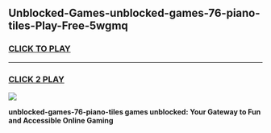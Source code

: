 
## Unblocked-Games-unblocked-games-76-piano-tiles-Play-Free-5wgmq
<h3>
<a href="https://premium76.site?title=unblocked-games-76-piano-tiles&ref=15A">CLICK TO PLAY</a></h3>
<hr>

<h3>
<a href="https://premium76.site?title=unblocked-games-76-piano-tiles&ref=15A">CLICK 2 PLAY</a>
  
</h3>

<a href="https://premium76.site?title=unblocked-games-76-piano-tiles&ref=15A"><img src="https://clearcache.store/games.png"></a>


**unblocked-games-76-piano-tiles games unblocked: Your Gateway to Fun and Accessible Online Gaming**
